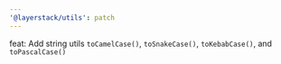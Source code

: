 ```yaml
---
'@layerstack/utils': patch
---
```


feat: Add string utils `toCamelCase()`, `toSnakeCase()`, `toKebabCase()`, and `toPascalCase()`
